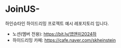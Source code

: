 # JoinUS-
하인슈타인 하이드리밍 프로젝트 예시 레포지토리 입니다.

- 노션(멤버 전용): https://bit.ly/앱앤미2024하
- 하이드리밍 카페: https://cafe.naver.com/skheinstein
